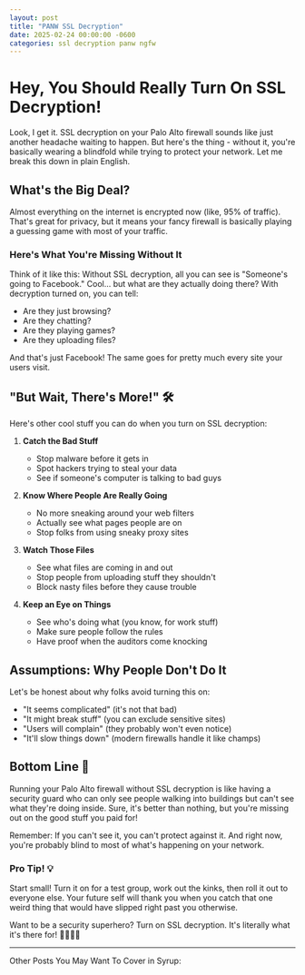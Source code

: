 ```yaml
---
layout: post
title: "PANW SSL Decryption"
date: 2025-02-24 00:00:00 -0600
categories: ssl decryption panw ngfw
---
```



# Hey, You Should Really Turn On SSL Decryption!

Look, I get it. SSL decryption on your Palo Alto firewall sounds like just another headache waiting to happen. But here's the thing - without it, you're basically wearing a blindfold while trying to protect your network. Let me break this down in plain English.

## What's the Big Deal?

Almost everything on the internet is encrypted now (like, 95% of traffic). That's great for privacy, but it means your fancy firewall is basically playing a guessing game with most of your traffic.

### Here's What You're Missing Without It

Think of it like this: Without SSL decryption, all you can see is "Someone's going to Facebook." Cool... but what are they actually doing there? With decryption turned on, you can tell:
- Are they just browsing?
- Are they chatting?
- Are they playing games?
- Are they uploading files?

And that's just Facebook! The same goes for pretty much every site your users visit.

## "But Wait, There's More!" 🛠️

Here's other cool stuff you can do when you turn on SSL decryption:

1. **Catch the Bad Stuff**
   - Stop malware before it gets in
   - Spot hackers trying to steal your data
   - See if someone's computer is talking to bad guys

2. **Know Where People Are Really Going**
   - No more sneaking around your web filters
   - Actually see what pages people are on
   - Stop folks from using sneaky proxy sites

3. **Watch Those Files**
   - See what files are coming in and out
   - Stop people from uploading stuff they shouldn't
   - Block nasty files before they cause trouble

4. **Keep an Eye on Things**
   - See who's doing what (you know, for work stuff)
   - Make sure people follow the rules
   - Have proof when the auditors come knocking

## Assumptions: Why People Don't Do It

Let's be honest about why folks avoid turning this on:
- "It seems complicated" (it's not that bad)
- "It might break stuff" (you can exclude sensitive sites)
- "Users will complain" (they probably won't even notice)
- "It'll slow things down" (modern firewalls handle it like champs)

## Bottom Line 🎯

Running your Palo Alto firewall without SSL decryption is like having a security guard who can only see people walking into buildings but can't see what they're doing inside. Sure, it's better than nothing, but you're missing out on the good stuff you paid for!

Remember: If you can't see it, you can't protect against it. And right now, you're probably blind to most of what's happening on your network.

### Pro Tip! 💡
Start small! Turn it on for a test group, work out the kinks, then roll it out to everyone else. Your future self will thank you when you catch that one weird thing that would have slipped right past you otherwise.

Want to be a security superhero? Turn on SSL decryption. It's literally what it's there for! 🦸‍♂️🦸‍♀️

---

Other Posts You May Want To Cover in Syrup:
